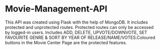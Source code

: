 # Movie-Management-API
This API was created using Flask with the help of MongoDB. It includes protected and unprotected routes. Protected routes can only be accessed by logged-in users. Includes ADD, DELETE, UPVOTE/DOWNVOTE, SET FAVOURITE GENRE &amp; SORT BY YEAR OF RELEASE/NAME/VOTES.Coloured buttons in the Movie Center Page are the protected features. 
